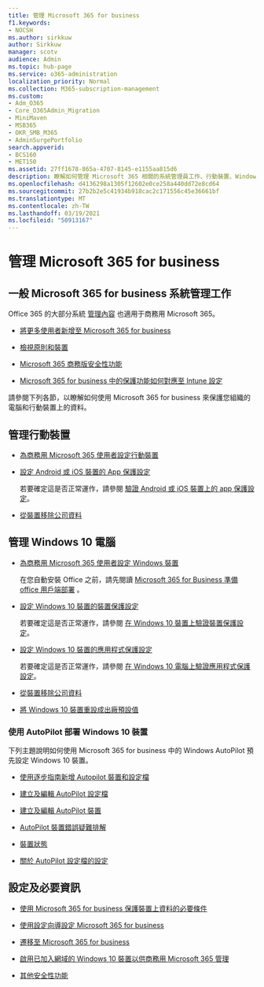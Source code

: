 ```yaml
---
title: 管理 Microsoft 365 for business
f1.keywords:
- NOCSH
ms.author: sirkkuw
author: Sirkkuw
manager: scotv
audience: Admin
ms.topic: hub-page
ms.service: o365-administration
localization_priority: Normal
ms.collection: M365-subscription-management
ms.custom:
- Adm_O365
- Core_O365Admin_Migration
- MiniMaven
- MSB365
- OKR_SMB_M365
- AdminSurgePortfolio
search.appverid:
- BCS160
- MET150
ms.assetid: 27ff1678-865a-4707-8145-e1155aa815d6
description: 瞭解如何管理 Microsoft 365 相關的系統管理員工作、行動裝置、Windows 10 電腦及許多這類工作。
ms.openlocfilehash: d4136298a1305f12602e0ce258a440dd72e8cd64
ms.sourcegitcommit: 27b2b2e5c41934b918cac2c171556c45e36661bf
ms.translationtype: MT
ms.contentlocale: zh-TW
ms.lasthandoff: 03/19/2021
ms.locfileid: "50913167"
---
```

# <a name="manage-microsoft-365-for-business"></a>管理 Microsoft 365 for business

## <a name="general-microsoft-365-for-business-admin-tasks"></a>一般 Microsoft 365 for business 系統管理工作

Office 365 的大部分系統 [管理內容](/office365/admin/admin-home) 也適用于商務用 Microsoft 365。

- [將更多使用者新增至 Microsoft 365 for business](../admin/add-users/add-users.md)
    
- [檢視原則和裝置](view-policies-and-devices.md)
    
- [Microsoft 365 商務版安全性功能](security-features.md)
    
- [Microsoft 365 for business 中的保護功能如何對應至 Intune 設定](map-protection-features-to-intune-settings.md)
    
請參閱下列各節，以瞭解如何使用 Microsoft 365 for business 來保護您組織的電腦和行動裝置上的資料。
  
## <a name="manage-mobile-devices"></a>管理行動裝置

- [為商務用 Microsoft 365 使用者設定行動裝置](set-up-mobile-devices.md)
    
- [設定 Android 或 iOS 裝置的 App 保護設定](app-protection-settings-for-android-and-ios.md)
    
    若要確定這是否正常運作，請參閱 [驗證 Android 或 iOS 裝置上的 app 保護設定](validate-settings-on-android-or-ios.md)。 
    
- [從裝置移除公司資料](remove-company-data.md)
    
## <a name="manage-windows-10-pcs"></a>管理 Windows 10 電腦

- [為商務用 Microsoft 365 使用者設定 Windows 裝置](set-up-windows-devices.md)

    在您自動安裝 Office 之前，請先閱讀 [Microsoft 365 for Business 準備 office 用戶端部署](prepare-for-office-client-deployment.md) 。 
    
- [設定 Windows 10 裝置的裝置保護設定](protection-settings-for-windows-10-pcs.md)
    
    若要確定這是否正常運作，請參閱 [在 Windows 10 裝置上驗證裝置保護設定](validate-settings-on-windows-10-pcs.md)。 
    
- [設定 Windows 10 裝置的應用程式保護設定](protection-settings-for-windows-10-devices.md)
    
    若要確定這是否正常運作，請參閱 [在 Windows 10 電腦上驗證應用程式保護設定](validate-protection-settings-on-windows-10-pcs.md)。 
    
- [從裝置移除公司資料](remove-company-data.md)
    
- [將 Windows 10 裝置重設成出廠預設值](reset-devices-to-factory-settings.md)
    
### <a name="use-autopilot-to-deploy-windows-10-devices"></a>使用 AutoPilot 部署 Windows 10 裝置

下列主題說明如何使用 Microsoft 365 for business 中的 Windows AutoPilot 預先設定 Windows 10 裝置。
  
- [使用逐步指南新增 Autopilot 裝置和設定檔](add-autopilot-devices-and-profile.md)
    
- [建立及編輯 AutoPilot 設定檔](create-and-edit-autopilot-profiles.md)
    
- [建立及編輯 AutoPilot 裝置](create-and-edit-autopilot-devices.md)
    
- [AutoPilot 裝置錯誤疑難排解](troubleshoot-autopilot-errors.md)
    
- [裝置狀態](device-states.md)
    
- [關於 AutoPilot 設定檔的設定](autopilot-profile-settings.md)
    
## <a name="set-up-and-prerequisite-information"></a>設定及必要資訊

- [使用 Microsoft 365 for business 保護裝置上資料的必要條件](pre-requisites-for-data-protection.md)
    
- [使用設定向導設定 Microsoft 365 for business](set-up.md)
    
- [遷移至 Microsoft 365 for business](migrate-to-microsoft-365-business.md)
    
- [啟用已加入網域的 Windows 10 裝置以供商務用 Microsoft 365 管理](manage-windows-devices.md)
    
- [其他安全性功能](security-features.md#additional-security-features)